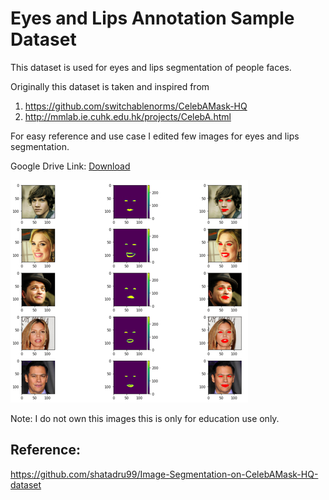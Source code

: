 # Eyes and Lips Annotation Sample Dataset

This dataset is used for eyes and lips segmentation of people faces. 

Originally this dataset is taken and inspired from 

1. https://github.com/switchablenorms/CelebAMask-HQ 
2. http://mmlab.ie.cuhk.edu.hk/projects/CelebA.html

For easy reference and use case I edited few images for eyes and lips segmentation.

Google Drive Link: [Download](https://drive.google.com/drive/folders/11tE3v12n13yGx_IOJbr10ifETZsMJNUH?usp=sharing)

![Alt text](Eyes-and-lips-segmentation.jpg)

Note: I do not own this images this is only for education use only.

## Reference:

https://github.com/shatadru99/Image-Segmentation-on-CelebAMask-HQ-dataset
